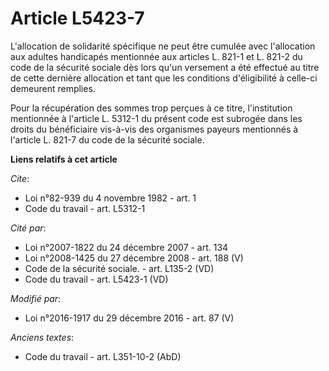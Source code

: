 # Article L5423-7

L'allocation de solidarité spécifique ne peut être cumulée avec  l'allocation aux adultes handicapés mentionnée aux articles
L. 821-1 et  L. 821-2 du code de la sécurité sociale dès lors qu'un versement a été  effectué au titre de cette dernière
allocation et tant que les  conditions d'éligibilité à celle-ci demeurent remplies. 

Pour la récupération des sommes trop perçues à ce titre, l'institution  mentionnée à l'article L. 5312-1 du présent code est
subrogée dans les  droits du bénéficiaire vis-à-vis des organismes payeurs mentionnés à  l'article L. 821-7 du code de la
sécurité sociale.

**Liens relatifs à cet article**

_Cite_:

  - Loi n°82-939 du 4 novembre 1982 - art. 1
  - Code du travail - art. L5312-1

_Cité par_:

  - Loi n°2007-1822 du 24 décembre 2007 - art. 134
  - Loi n°2008-1425 du 27 décembre 2008 - art. 188 (V)
  - Code de la sécurité sociale. - art. L135-2 (VD)
  - Code du travail - art. L5423-1 (VD)

_Modifié par_:

  - Loi n°2016-1917 du 29 décembre 2016 - art. 87 (V)

_Anciens textes_:

  - Code du travail - art. L351-10-2 (AbD)
